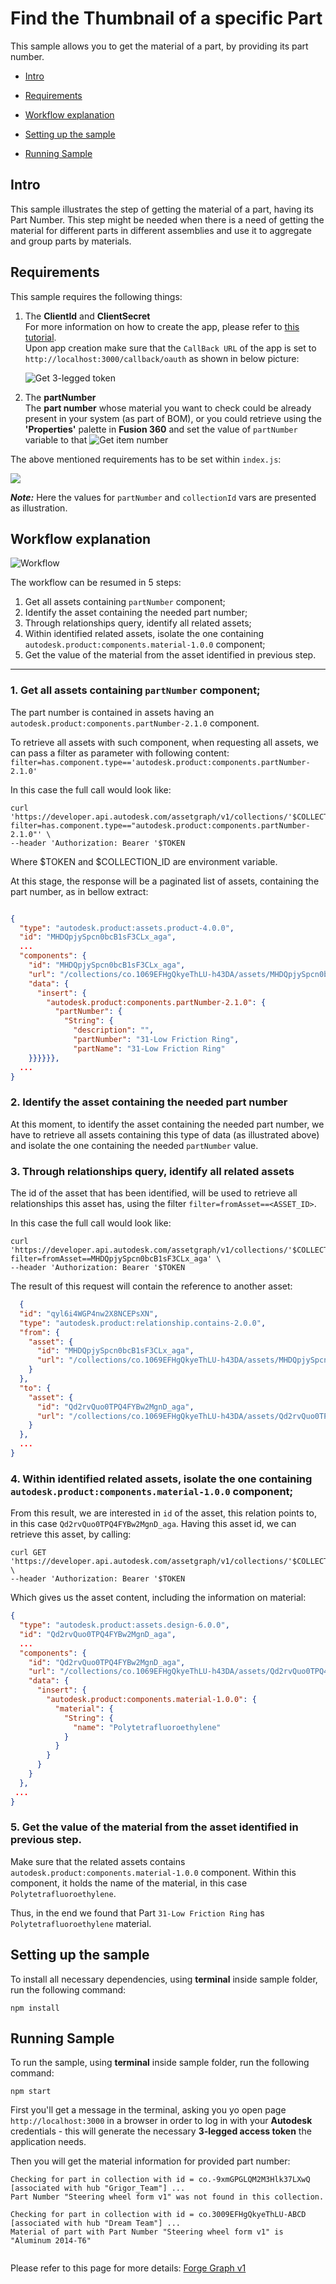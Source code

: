 # Find the Thumbnail of a specific Part

This sample allows you to get the material of a part, by providing its part number.

- [Intro](#intro)

- [Requirements](#requirements)

- [Workflow explanation](#workflow-explanation)

- [Setting up the sample](#setting-up-the-sample)

- [Running Sample](#running-sample)


## Intro

This sample illustrates the step of getting the material of a part, having its Part Number.
This step might be needed when there is a need of getting the material for different parts in different assemblies and 
use it to aggregate and group parts by materials.

## Requirements

This sample requires the following things:

1. The **ClientId** and **ClientSecret** \
   For more information on how to create the app, please refer
   to [this tutorial](https://learnforge.autodesk.io/#/account/?id=create-an-app#/account/?id=create-an-app#/account/?id=create-an-app). \
   Upon app creation make sure that the `CallBack URL` of the app is set to `http://localhost:3000/callback/oauth`
   as shown in below picture:

   ![Get 3-legged token](./readme/ForgeCredentials.png)

2. The **partNumber** \
   The **part number** whose material you want to check could be already present in your system (as part of BOM), or you could retrieve 
   using the **'Properties'** palette
   in **Fusion 360** and set the value of `partNumber` variable to that ![Get item number](./readme/PartNumber.png)


The above mentioned requirements has to be set within `index.js`:

![](./readme/indexJs.png)

***Note:*** Here the values for `partNumber` and `collectionId` vars are presented as illustration.



## Workflow explanation

![Workflow](./readme/Workflow.png)

The workflow can be resumed in 5 steps:

1. Get all assets containing `partNumber` component;
2. Identify the asset containing the needed part number;
3. Through relationships query, identify all related assets;
4. Within identified related assets, isolate the one containing `autodesk.product:components.material-1.0.0` component;
5. Get the value of the material from the asset identified in previous step.

-----------

### 1. Get all assets containing `partNumber` component;
The part number is contained in assets having an `autodesk.product:components.partNumber-2.1.0` component.

To retrieve all assets with such component, when requesting all assets, we can pass a filter as parameter with
following content: `filter=has.component.type=='autodesk.product:components.partNumber-2.1.0'`

In this case the full call would look like:

```shell
curl 'https://developer.api.autodesk.com/assetgraph/v1/collections/'$COLLECTION_ID'/assets?filter=has.component.type=="autodesk.product:components.partNumber-2.1.0"' \
--header 'Authorization: Bearer '$TOKEN
```

Where $TOKEN and $COLLECTION_ID are environment variable.

At this stage, the response will be a paginated list of assets, containing the part number, as in bellow extract:

```json

{
  "type": "autodesk.product:assets.product-4.0.0",
  "id": "MHDQpjySpcn0bcB1sF3CLx_aga",
  ...
  "components": {
    "id": "MHDQpjySpcn0bcB1sF3CLx_aga",
    "url": "/collections/co.1069EFHgQkyeThLU-h43DA/assets/MHDQpjySpcn0bcB1sF3CLx_aga/components",
    "data": {
      "insert": {
        "autodesk.product:components.partNumber-2.1.0": {
          "partNumber": {
            "String": {
              "description": "",
              "partNumber": "31-Low Friction Ring",
              "partName": "31-Low Friction Ring"
    }}}}}},
  ...
}
```

### 2. Identify the asset containing the needed part number

At this moment, to identify the asset containing the needed part number,
we have to retrieve all assets containing this type of data (as illustrated above)
and isolate the one containing the needed `partNumber` value.


### 3. Through relationships query, identify all related assets


The id of the asset that has been identified, will be used to retrieve all relationships this asset has, using the
filter `filter=fromAsset==<ASSET_ID>`.

In this case the full call would look like:

```shell
curl 'https://developer.api.autodesk.com/assetgraph/v1/collections/'$COLLECTION_ID'/relationships?filter=fromAsset==MHDQpjySpcn0bcB1sF3CLx_aga' \
--header 'Authorization: Bearer '$TOKEN
```
The result of this request will contain the reference to another asset:

```json
  {
  "id": "qyl6i4WGP4nw2X8NCEPsXN",
  "type": "autodesk.product:relationship.contains-2.0.0",
  "from": {
    "asset": {
      "id": "MHDQpjySpcn0bcB1sF3CLx_aga",
      "url": "/collections/co.1069EFHgQkyeThLU-h43DA/assets/MHDQpjySpcn0bcB1sF3CLx_aga"
    }
  },
  "to": {
    "asset": {
      "id": "Qd2rvQuo0TPQ4FYBw2MgnD_aga",
      "url": "/collections/co.1069EFHgQkyeThLU-h43DA/assets/Qd2rvQuo0TPQ4FYBw2MgnD_aga"
    }
  },
  ...
}
```

### 4. Within identified related assets, isolate the one containing `autodesk.product:components.material-1.0.0` component;

From this result, we are interested in `id` of the asset, this relation points to, in this case `Qd2rvQuo0TPQ4FYBw2MgnD_aga`.
Having this asset id, we can retrieve this asset, by calling:

```shell
curl GET 'https://developer.api.autodesk.com/assetgraph/v1/collections/'$COLLECTION_ID'/assets/Qd2rvQuo0TPQ4FYBw2MgnD_aga' \
--header 'Authorization: Bearer '$TOKEN
```
Which gives us the asset content, including the information on material:

```json
{
  "type": "autodesk.product:assets.design-6.0.0",
  "id": "Qd2rvQuo0TPQ4FYBw2MgnD_aga",
  ...
  "components": {
    "id": "Qd2rvQuo0TPQ4FYBw2MgnD_aga",
    "url": "/collections/co.1069EFHgQkyeThLU-h43DA/assets/Qd2rvQuo0TPQ4FYBw2MgnD_aga/components",
    "data": {
      "insert": {
        "autodesk.product:components.material-1.0.0": {
          "material": {
            "String": {
              "name": "Polytetrafluoroethylene"
            }
          }
        }
      }
    }
  },
 ...
}
```

### 5. Get the value of the material from the asset identified in previous step.

Make sure that the related assets contains `autodesk.product:components.material-1.0.0` component.
Within this component, it holds the name of the material, in this case `Polytetrafluoroethylene`.

Thus, in the end we found that Part `31-Low Friction Ring` has `Polytetrafluoroethylene` material.


## Setting up the sample

To install all necessary dependencies, using **terminal** inside sample folder, run the following command:

```shell
npm install
```


## Running Sample

To run the sample, using **terminal** inside sample folder, run the following command:

```shell
npm start
```

First you'll get a message in the terminal, asking you yo open page
`http://localhost:3000` in a browser in order to log in with
your **Autodesk** credentials -
this will generate the necessary **3-legged access token** the application needs.

Then you will get the material information for provided part number:

```shell
Checking for part in collection with id = co.-9xmGPGLQM2M3Hlk37LXwQ [associated with hub "Grigor_Team"] ...
Part Number "Steering wheel form v1" was not found in this collection.

Checking for part in collection with id = co.3009EFHgQkyeThLU-ABCD [associated with hub "Dream Team"] ...
Material of part with Part Number "Steering wheel form v1" is "Aluminum 2014-T6"


```


Please refer to this page for more details: [Forge Graph v1](https://forge.autodesk.com/en/docs/forgeag/v1/developers_guide/overview/)


